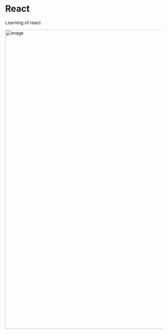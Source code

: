# React
Learning of react

<img width="955" alt="image" src="https://github.com/ABIRAMI1997/React/assets/63499457/7169947a-431f-4a0b-b8ee-49cbc9cbc602">

